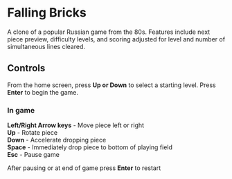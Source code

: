 # Falling Bricks

A clone of a popular Russian game from the 80s. Features include next piece preview, difficulty levels, and scoring adjusted for level and number of simultaneous lines cleared.

## Controls

From the home screen, press **Up or Down** to select a starting level. Press **Enter** to begin the game.

### In game
**Left/Right Arrow keys** - Move piece left or right\
**Up** - Rotate piece\
**Down** - Accelerate dropping piece\
**Space** - Immediately drop piece to bottom of playing field\
**Esc** - Pause game

After pausing or at end of game press **Enter** to restart